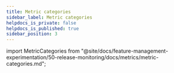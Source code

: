 ```yaml
---
title: Metric categories
sidebar_label: Metric categories
helpdocs_is_private: false
helpdocs_is_published: true
sidebar_position: 3
---
```


import MetricCategories from "@site/docs/feature-management-experimentation/50-release-monitoring/docs/metrics/metric-categories.md";

<MetricCategories />